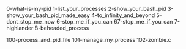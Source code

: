 0-what-is-my-pid 1-list_your_processes 2-show_your_bash_pid 3-show_your_bash_pid_made_easy 4-to_infinity_and_beyond 5-dont_stop_me_now 6-stop_me_if_you_can 67-stop_me_if_you_can 7-highlander 8-beheaded_process

100-process_and_pid_file
101-manage_my_process
102-zombie.c